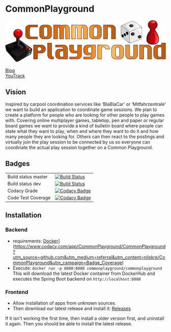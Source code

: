 # CommonPlayground

![CommonPlayground Logo](/docs/CP_Logo.png)

[Blog](https://commonplayground.wordpress.com/)  
[YouTrack](https://commonplayground.myjetbrains.com/youtrack/issues)

## Vision

Inspired by carpool coordination services like ‘BlaBlaCar’ or ‘Mitfahrzentrale’ we want to build an application to coordinate game sessions. We plan to create a platform for people who are looking for other people to play games with. Covering online multiplayer games, tabletop, pen and paper or regular board games we want to provide a kind of bulletin board where people can state what they want to play, when and where they want to do it and how many people they are looking for. Others can then react to the postings and virtually join the play session to be connected by us so everyone can coordinate the actual play session together on a Common Playground.

## Badges

| | |
|---------------------|---|
| Build status master | [![Build Status](https://travis-ci.com/nilskre/CommonPlayground.svg?branch=master)](https://travis-ci.com/nilskre/CommonPlayground)  |
| Build status dev    | [![Build Status](https://travis-ci.com/nilskre/CommonPlayground.svg?branch=dev)](https://travis-ci.com/nilskre/CommonPlayground)  |
| Codacy Grade        | [![Codacy Badge](https://api.codacy.com/project/badge/Grade/7fdcfeca10b94f4c9b6bc1a809669c2b)](https://www.codacy.com/app/CommonPlayground/CommonPlayground?utm_source=github.com&amp;utm_medium=referral&amp;utm_content=nilskre/CommonPlayground&amp;utm_campaign=Badge_Grade)  |
| Code Test Coverage  | [![Codacy Badge](https://api.codacy.com/project/badge/Coverage/7fdcfeca10b94f4c9b6bc1a809669c2b)](https://www.codacy.com/app/CommonPlayground/CommonPlayground?utm_source=github.com&utm_medium=referral&utm_content=nilskre/CommonPlayground&utm_campaign=Badge_Coverage)  |

## Installation

### Backend

- requirements: [Docker](https://docs.docker.com/install/)](https://www.codacy.com/app/CommonPlayground/CommonPlayground?utm_source=github.com&utm_medium=referral&utm_content=nilskre/CommonPlayground&utm_campaign=Badge_Coverage)  
- Execute: ```docker run -p 8080:8080 commonplayground/commonplayground```  
This will download the latest Docker container from DockerHub and executes the Spring Boot backend on ```http://localhost:8080```

### Frontend

- Allow installation of apps from unknown sources.  
- Then download our latest release and install it: [Releases](https://github.com/nilskre/CommonPlayground/releases)

If it isn't working the first time, then install a older version first, and uninstall it again. Then you should be able to install the latest release.
